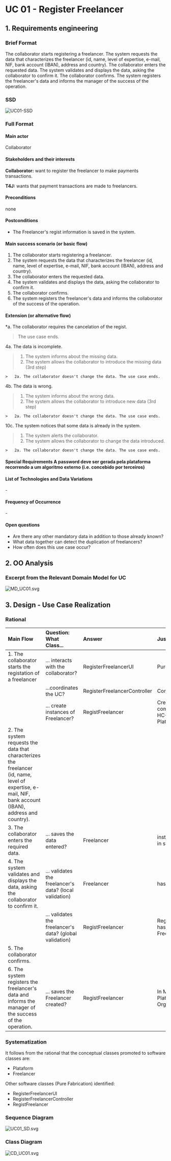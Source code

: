 # UC 01 - Register Freelancer## 1. Requirements engineering### Brief FormatThe collaborator starts registering a freelancer. The system requests the data that characterizes the freelancer (id, name, level of expertise, e-mail, NIF, bank account (IBAN), address and country). The collaborator enters the requested data. The system validates and displays the data, asking the collaborator to confirm it. The collaborator confirms. The system registers the freelancer's data and informs the manager of the success of the operation.### SSD![UC01-SSD](UC01_SSD.svg)### Full Format#### Main actorCollaborator#### Stakeholders and their interests**Collaborator:** want to register the freelancer to make payments transactions.**T4J:** wants that payment transactions are made to freelancers.#### Preconditionsnone#### Postconditions* The Freelancer's regist information is saved in the system.#### Main success scenario (or basic flow)1. The collaborator starts registering a freelancer.2. The system requests the data that characterizes the freelancer (id, name, level of expertise, e-mail, NIF, bank account (IBAN), address and country).3. The collaborator enters the requested data.4. The system validates and displays the data, asking the collaborator to confirm it. 5. The collaborator confirms.6. The system registers the freelancer's data and informs the collaborator of the success of the operation.#### Extension (or alternative flow)*a. The collaborator requires the cancelation of the regist.> The use case ends.4a. The data is incomplete.>	1. The system informs about the missing data.>	2. The system allows the collaborator to introduce the missing data (3rd step)>	>	2a. The collaborator doesn't change the data. The use case ends.	4b. The data is wrong.>	1. The system informs about the wrong data.>	2. The system allows the collaborator to introduce new data (3rd step)>	>	2a. The collaborator doesn't change the data. The use case ends.10c. The system notices that some data is already in the system.>	1. The system alerts the collaborator.>	2. The system allows the collaborator to change the data introduced.>	>	2a. The collaborator doesn't change the data. The use case ends.#### Special Requirements **A password deve ser gerada pela plataforma recorrendo a um algoritmo externo (i.e. concebido por terceiros)**#### List of Technologies and Data Variations\-#### Frequency of Occurrence\-#### Open questions* Are there any other mandatory data in addition to those already known?* What data together can detect the duplication of freelancers?* How often does this use case occur?## 2. OO Analysis### Excerpt from the Relevant Domain Model for UC![MD_UC01.svg](UC01_MD.svg)## 3. Design - Use Case Realization### Rational| Main Flow | Question: What Class... | Answer  | Justification ||:--------------  |:---------------------- |:----------|:---------------------------- ||1. The collaborator starts the registation of a freelancer |... interacts with the collaborator?| RegisterFreelancerUI |Pure Fabrication|| |...coordinates the UC?| RegisterFreelancerController |Controller|| |... create instances of Freelancer?|RegistFreelancer|Creator(regra1) combined with HC+LC on Plataform.||2. The system requests the data that characterizes the freelancer (id, name, level of expertise, e-mail, NIF, bank account (IBAN), address and country).|||||3. The collaborator enters the required data. |... saves the data entered?|Freelancer| instance created in step 1.||4. The system validates and displays the data, asking the collaborator to confirm it. |... validates the freelancer's data? (local validation)|Freelancer| has its own data.|| |... validates the freelancer's data? (global validation)|RegistFreelancer| RegistFreelancer has registered Freelancer.||5. The collaborator confirms.  |||||6. The system registers the freelancer's data and informs the manager of the success of the operation. |... saves the Freelancer created?| RegistFreelancer |In MD the Platform has Organization.|### Systematization ##It follows from the rational that the conceptual classes promoted to software classes are: * Plataform * FreelancerOther software classes (Pure Fabrication) identified:   * RegisterFreelancerUI   * RegisterFreelancerController * RegistFreelancer ###	Sequence Diagram![UC01_SD.svg](UC01_SD.svg)###	Class Diagram![CD_UC01.svg](UC01_CD.svg)